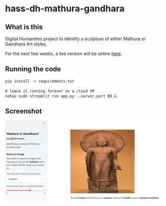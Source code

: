 # hass-dh-mathura-gandhara

## What is this

Digital Humanities project to identify a sculpture of either Mathura or Gandhara Art styles.

For the next few weeks, a live version will be online [here](http://35.240.193.71/).

## Running the code

```
pip install -r requirements.txt

# leave it running forever on a cloud VM
nohup sudo streamlit run app.py --server.port 80 &
```

## Screenshot

![screenshot](screenshot.jpg)

